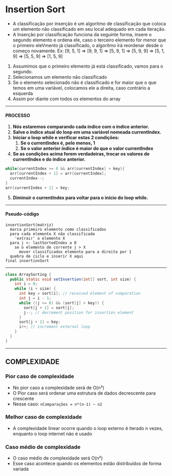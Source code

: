 # Insertion Sort

- A classificação por inserção é um algoritmo de classificação que coloca um elemento não classificado em seu local adequado em cada iteração.
- A Inserção por classificação funciona da seguinte forma, insere o segundo elemento e ordena ele, caso o terceiro elemento for menor que o primeiro eleVmento já classificado, o algoritmo irá reordenar desde o começo novamente.
Ex: [9, 5, 1] => [9, 9, 1] => [5, 9, 1] => [5, 9, 9] => [5, 1, 9] => [5, 5, 9] => [1, 5, 9]

1. Assumimos que o primeiro elemento já está classificado, vamos para o segundo.
2. Selecionamos um elemento não classificado
3. Se o elemento selecionado não é classificado e for maior que o que temos em uma variável, colocamos ele a direita, caso contrário a esquerda
4. Assim por diante com todos os elementos do array

---
#### PROCESSO

1. __Nós estaremos comparando cada índice com o índice anterior.__
2. __Salve o índice atual do loop em uma variável nomeada currentIndex.__
3. __Iniciar o loop while e verificar estas 2 condições:__
   1. __Se o currentIndex é, pelo menos, 1__
   2. __Se o valor anterior índice é maior do que o valor currentIndex__
4. __Se as condições acima forem verdadeiras, trocar os valores de currentIndex e do índice anterior.__
  
  ```java
  while(currentIndex >= 0 && arr[currentIndex] > key){
    arr[currentIndex + 1] = arr[currentIndex];
    currentIndex--;
  }
  arr[currentIndex + 1] = key;
  ```

5. __Diminuir o currentIndex para voltar para o início do loop while.__

---

#### Pseudo-código

```text
insertionSort(matriz)
  marca primeiro elemento como classificados
  para cada elemento X não classificada
    'extrair' o elemento X
  para j <- lastSortedIndex a 0
    se o elemento de corrente j > X
      mover classificados elemento para a direita por 1
  quebra de ciclo e inserir X aqui
final insertionSort
```

---

```java
class ArraySorting {
  public static void setInsertion(int[] sort, int size) {
    int i = 0;
    while (i < size) {
      int key = sort[i]; // received element of comparation
      int j = i - 1;
      while ((j >= 0) && (sort[j] > key)) {
        sort[j + 1] = sort[j];
        j--; // decrement position for insertion element
      }
      sort[j + 1] = key;
      i++; // increment external loop
    }
  }
}
```

---

## COMPLEXIDADE

### Pior caso de complexidade

- No pior caso a complexidade será de O(n²)
- O Pior caso será ordenar uma estrutura de dados decrescente para crescente
- Nesse caso: ```nComparações = n*(n-1) ~ n2```

### Melhor caso de complexidade

- A complexidade linear ocorre quando o loop externo é iterado n vezes, enquanto o loop internet não é usado
  
### Caso médio de complexidade

- O caso médio de complexidade será O(n²)
- Esse caso acontece quando os elementos estão distribuídos de forma variada
